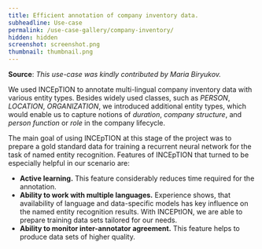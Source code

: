 ```yaml
---
title: Efficient annotation of company inventory data.
subheadline: Use-case
permalink: /use-case-gallery/company-inventory/
hidden: hidden
screenshot: screenshot.png
thumbnail: thumbnail.png
---
```


**Source**: *This use-case was kindly contributed by Maria Biryukov.*

We used INCEpTION to annotate multi-lingual company inventory data with various entity types. 
Besides widely used classes, such as *PERSON*, *LOCATION*, *ORGANIZATION*, we introduced additional
entity types, which would enable us to capture notions of *duration*, *company structure*, and
*person function* or *role* in the company lifecycle.

The main goal of using INCEpTION at this stage of the project was to prepare a gold standard data 
for training a recurrent neural network for the task of named entity recognition.
Features of INCEpTION that turned to be especially helpful in our scenario are:

* **Active learning.** This feature considerably reduces time required for the annotation.
* **Ability to work with multiple languages.** Experience shows, that availability of language and 
  data-specific models has key influence on the named entity recognition results. With INCEPtION, 
  we are able to prepare training data sets tailored for our needs. 
* **Ability to monitor inter-annotator agreement.** This feature helps to produce data sets of higher
  quality.

